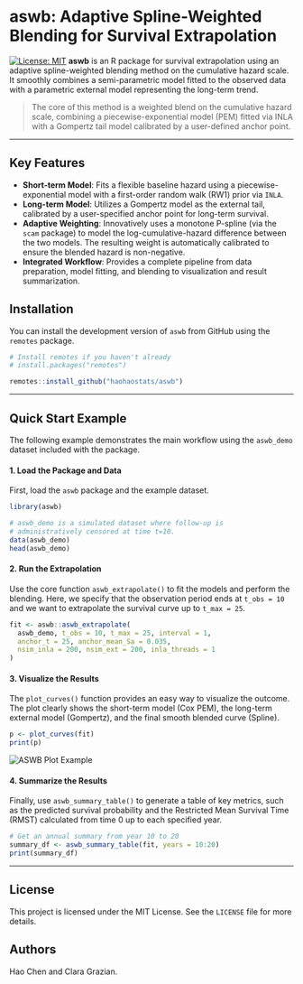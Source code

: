 
# aswb: Adaptive Spline-Weighted Blending for Survival Extrapolation

[![License: MIT](https://img.shields.io/badge/License-MIT-yellow.svg)](https://opensource.org/licenses/MIT)
**aswb** is an R package for survival extrapolation using an adaptive spline-weighted blending method on the cumulative hazard scale. It smoothly combines a semi-parametric model fitted to the observed data with a parametric external model representing the long-term trend.

> The core of this method is a weighted blend on the cumulative hazard scale, combining a piecewise-exponential model (PEM) fitted via INLA with a Gompertz tail model calibrated by a user-defined anchor point.

---
  
  ## Key Features
  
  * **Short-term Model**: Fits a flexible baseline hazard using a piecewise-exponential model with a first-order random walk (RW1) prior via `INLA`.
* **Long-term Model**: Utilizes a Gompertz model as the external tail, calibrated by a user-specified anchor point for long-term survival.
* **Adaptive Weighting**: Innovatively uses a monotone P-spline (via the `scam` package) to model the log-cumulative-hazard difference between the two models. The resulting weight is automatically calibrated to ensure the blended hazard is non-negative.
* **Integrated Workflow**: Provides a complete pipeline from data preparation, model fitting, and blending to visualization and result summarization.

## Installation

You can install the development version of `aswb` from GitHub using the `remotes` package.

```R
# Install remotes if you haven't already
# install.packages("remotes")

remotes::install_github("haohaostats/aswb")
```

---
  
  ## Quick Start Example
  
  The following example demonstrates the main workflow using the `aswb_demo` dataset included with the package.

#### 1. Load the Package and Data

First, load the `aswb` package and the example dataset.

```R
library(aswb)

# aswb_demo is a simulated dataset where follow-up is 
# administratively censored at time t=10.
data(aswb_demo)
head(aswb_demo)
```

#### 2. Run the Extrapolation

Use the core function `aswb_extrapolate()` to fit the models and perform the blending. Here, we specify that the observation period ends at `t_obs = 10` and we want to extrapolate the survival curve up to `t_max = 25`.

```R
fit <- aswb::aswb_extrapolate(
  aswb_demo, t_obs = 10, t_max = 25, interval = 1,
  anchor_t = 25, anchor_mean_Sa = 0.035,
  nsim_inla = 200, nsim_ext = 200, inla_threads = 1
)
```

#### 3. Visualize the Results

The `plot_curves()` function provides an easy way to visualize the outcome. The plot clearly shows the short-term model (Cox PEM), the long-term external model (Gompertz), and the final smooth blended curve (Spline).

```R
p <- plot_curves(fit)
print(p)
```

![ASWB Plot Example](https://raw.githubusercontent.com/haohaostats/aswb/main/man/figures/README-example-1.png)


#### 4. Summarize the Results

Finally, use `aswb_summary_table()` to generate a table of key metrics, such as the predicted survival probability and the Restricted Mean Survival Time (RMST) calculated from time 0 up to each specified year.

```R
# Get an annual summary from year 10 to 20
summary_df <- aswb_summary_table(fit, years = 10:20)
print(summary_df)
```

---
  
  ## License
  
  This project is licensed under the MIT License. See the `LICENSE` file for more details.

## Authors

Hao Chen and Clara Grazian.